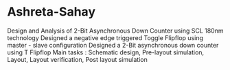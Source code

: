 # Ashreta-Sahay
Design and Analysis of 2-Bit Asynchronous Down Counter using SCL 180nm technology
Designed a negative edge triggered Toggle Flipflop using master - slave configuration
Designed a 2-Bit asynchronous down counter using T Flipflop
Main tasks : Schematic design, Pre-layout simulation, Layout, Layout verification, Post layout simulation
